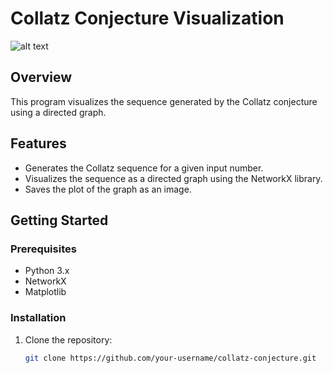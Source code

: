# Collatz Conjecture Visualization
![alt text](grph.png "Graph")
## Overview
This program visualizes the sequence generated by the Collatz conjecture using a directed graph.

## Features
- Generates the Collatz sequence for a given input number.
- Visualizes the sequence as a directed graph using the NetworkX library.
- Saves the plot of the graph as an image.

## Getting Started
### Prerequisites
- Python 3.x
- NetworkX
- Matplotlib

### Installation
1. Clone the repository:
   ```bash
   git clone https://github.com/your-username/collatz-conjecture.git
